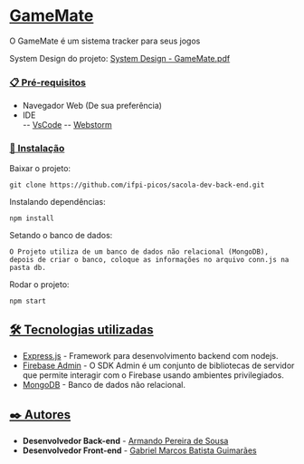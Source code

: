 ﻿
# [GameMate](https://github.com/ifpi-picos/sacola-dev-back-end)

O GameMate é um sistema tracker para seus jogos

System Design do projeto: [System Design - GameMate.pdf](https://github.com/ifpi-picos/sacola-dev-back-end/files/13664253/System.Design.-.GameMate.pdf)

### [📋 Pré-requisitos](https://github.com/ifpi-picos/projeto-web-full-stack-sacola-development-team/blob/main/README.md#-pr%C3%A9-requisitos)

-   Navegador Web (De sua preferência)
-   IDE  
--  [VsCode](https://code.visualstudio.com/docs)
-- [Webstorm](https://www.jetbrains.com/help/webstorm/getting-started-with-webstorm.html)

### [🔧 Instalação](https://github.com/ifpi-picos/projeto-web-full-stack-sacola-development-team/blob/main/README.md#-instala%C3%A7%C3%A3o)

Baixar o projeto:

```
git clone https://github.com/ifpi-picos/sacola-dev-back-end.git

```

Instalando dependências:

```
npm install

```
Setando o banco de dados:

```
O Projeto utiliza de um banco de dados não relacional (MongoDB), depois de criar o banco, coloque as informações no arquivo conn.js na pasta db.

```

Rodar o projeto:

```
npm start

```

## [🛠️ Tecnologias utilizadas]()

-   [Express.js](https://expressjs.com/)  - Framework para desenvolvimento backend com nodejs.
-   [Firebase Admin](https://firebase.google.com/docs/admin/setup?hl=pt-br)  - O SDK Admin é um conjunto de bibliotecas de servidor que permite interagir com o Firebase usando ambientes privilegiados.
-   [MongoDB](https://tailwindcss.com/docs/installation)  - Banco de dados não relacional.

## [✒️ Autores](https://github.com/ifpi-picos/projeto-web-full-stack-sacola-development-team/blob/main/README.md#%EF%B8%8F-autores)

-   **Desenvolvedor Back-end**  -  [Armando Pereira de Sousa](https://github.com/CondeArmand)
-   **Desenvolvedor Front-end**  -  [Gabriel Marcos Batista Guimarães](https://github.com/Gabriell1507)
